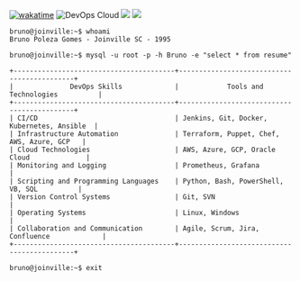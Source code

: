 <p>

[![wakatime](https://wakatime.com/badge/user/018d2089-4400-438b-a193-e84f6d278985.svg)](https://wakatime.com/@018d2089-4400-438b-a193-e84f6d278985) 
<img src="https://img.shields.io/badge/DevOps-Cloud-4f278b?style=flat-square&logo=linux&logoColor=white" alt="DevOps Cloud">
<img src="https://komarev.com/ghpvc/?username=pobruno&label=Profile%20views&color=4f278b&style=flat-square"/>
<img src="https://badges.frapsoft.com/os/v1/open-source.png?v=103"/>

</p>

```ShellSession
bruno@joinville:~$ whoami
Bruno Poleza Gomes - Joinville SC - 1995

bruno@joinville:~$ mysql -u root -p -h Bruno -e "select * from resume"

+----------------------------------------+--------------------------------------------+
|              DevOps Skills             |            Tools and Technologies          |
+----------------------------------------+--------------------------------------------+
| CI/CD                                  | Jenkins, Git, Docker, Kubernetes, Ansible  |
| Infrastructure Automation              | Terraform, Puppet, Chef, AWS, Azure, GCP   |
| Cloud Technologies                     | AWS, Azure, GCP, Oracle Cloud              |
| Monitoring and Logging                 | Prometheus, Grafana                        |
| Scripting and Programming Languages    | Python, Bash, PowerShell, VB, SQL          |
| Version Control Systems                | Git, SVN                                   |
| Operating Systems                      | Linux, Windows                             |
| Collaboration and Communication        | Agile, Scrum, Jira, Confluence             |
+----------------------------------------+--------------------------------------------+

bruno@joinville:~$ exit
```


